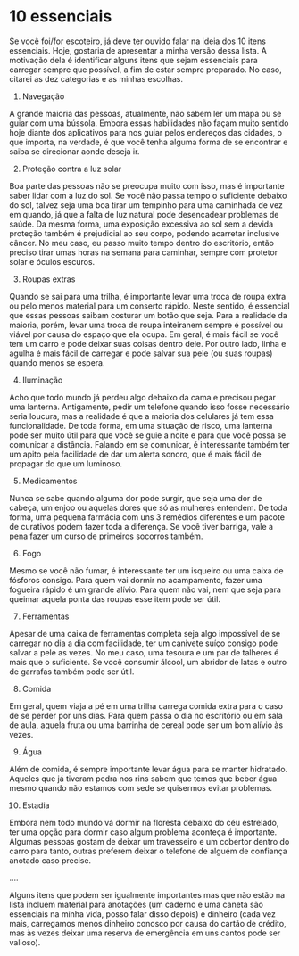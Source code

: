 # 10 essenciais

Se você foi/for escoteiro, já deve ter ouvido falar na ideia dos 10 itens essenciais. Hoje, gostaria de apresentar a minha versão dessa lista. A motivação dela é identificar alguns itens que sejam essenciais para carregar sempre que possível, a fim de estar sempre preparado. No caso, citarei as dez categorias e as minhas escolhas.

1. Navegação

A grande maioria das pessoas, atualmente, não sabem ler um mapa ou se guiar com uma bússola. Embora essas habilidades não façam muito sentido hoje diante dos aplicativos para nos guiar pelos endereços das cidades, o que importa, na verdade, é que você tenha alguma forma de se encontrar e saiba se direcionar aonde deseja ir.

2. Proteção contra a luz solar

Boa parte das pessoas não se preocupa muito com isso, mas é importante saber lidar com a luz do sol. Se você não passa tempo o suficiente debaixo do sol, talvez seja uma boa tirar um tempinho para uma caminhada de vez em quando, já que a falta de luz natural pode desencadear problemas de saúde. Da mesma forma, uma exposição excessiva ao sol sem a devida proteção também é prejudicial ao seu corpo, podendo acarretar inclusive câncer. No meu caso, eu passo muito tempo dentro do escritório, então preciso tirar umas horas na semana para caminhar, sempre com protetor solar e óculos escuros.

3. Roupas extras

Quando se sai para uma trilha, é importante levar uma troca de roupa extra ou pelo menos material para um conserto rápido. Neste sentido, é essencial que essas pessoas saibam costurar um botão que seja. Para a realidade da maioria, porém, levar uma troca de roupa inteiranem sempre é possível ou viável por causa do espaço que ela ocupa. Em geral, é mais fácil se você tem um carro e pode deixar suas coisas dentro dele. Por outro lado, linha e agulha é mais fácil de carregar e pode salvar sua pele (ou suas roupas) quando menos se espera.

4. Iluminação

Acho que todo mundo já perdeu algo debaixo da cama e precisou pegar uma lanterna. Antigamente, pedir um telefone quando isso fosse necessário seria loucura, mas a realidade é que a maioria dos celulares já tem essa funcionalidade. De toda forma, em uma situação de risco, uma lanterna pode ser muito útil para que você se guie a noite e para que você possa se comunicar a distância. Falando em se comunicar, é interessante também ter um apito pela facilidade de dar um alerta sonoro, que é mais fácil de propagar do que um luminoso.

5. Medicamentos

Nunca se sabe quando alguma dor pode surgir,  que seja uma dor de cabeça, um enjoo ou aquelas dores que só as mulheres entendem. De toda forma, uma pequena farmácia com uns 3 remédios diferentes e um pacote de curativos podem fazer toda a diferença. Se você tiver barriga, vale a pena fazer um curso de primeiros socorros também.

6. Fogo

Mesmo se você não fumar, é interessante ter um isqueiro ou uma caixa de fósforos consigo. Para quem vai dormir no acampamento, fazer uma fogueira rápido é um grande alívio. Para quem não vai, nem que seja para queimar aquela ponta das roupas esse item pode ser útil.

7. Ferramentas

Apesar de uma caixa de ferramentas completa seja algo impossível de se carregar no dia a dia com facilidade, ter um canivete suíço consigo pode salvar a pele as vezes. No meu caso, uma tesoura e um par de talheres é mais que o suficiente. Se você consumir álcool, um abridor de latas e outro de garrafas também pode ser útil.

8. Comida

Em geral, quem viaja a pé em uma trilha carrega comida extra para o caso de se perder por uns dias. Para quem passa o dia no escritório ou em sala de aula, aquela fruta ou uma barrinha de cereal pode ser um bom alívio às vezes.

9. Água

Além de comida, é sempre importante levar água para se manter hidratado. Aqueles que já tiveram pedra nos rins sabem que temos que beber água mesmo quando não estamos com sede se quisermos evitar problemas.

10. Estadia

Embora nem todo mundo vá dormir na floresta debaixo do céu estrelado, ter uma opção para dormir caso algum problema aconteça é importante. Algumas pessoas gostam de deixar um travesseiro e um cobertor dentro do carro para tanto, outras preferem deixar o telefone de alguém de confiança anotado caso precise.

....

Alguns itens que podem ser igualmente importantes mas que não estão na lista incluem material para anotações (um caderno e uma caneta são essenciais na minha vida, posso falar disso depois) e dinheiro (cada vez mais, carregamos menos dinheiro conosco por causa do cartão de crédito, mas às vezes deixar uma reserva de emergência em uns cantos pode ser valioso).
